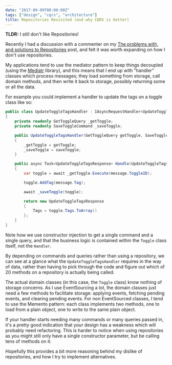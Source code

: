 ```yaml
---
date: "2017-09-09T00:00:00Z"
tags: ["design", "cqrs", "architecture"]
title: Repositories Revisited (and why CQRS is better)
---
```


**TLDR:** I still don't like Repositories!

Recently I had a discussion with a commenter on my [The problems with, and solutions to Repositories](2015/03/28/problems-with-and-solutions-to-repositories/) post, and felt it was worth expanding on how I don't use repositories.

My applications tend to use the mediator pattern to keep things decoupled (using the [Mediatr](https://github.com/jbogard/MediatR) library), and this means that I end up with "handler" classes which process messages; they load something from storage, call domain methods, and then write it back to storage, possibly returning some or all the data.

For example you could implement a handler to update the tags on a toggle class like so:

```csharp
public class UpdateToggleTagsHandler : IAsyncRequestHandler<UpdateToggleTagsRequest, UpdateToggleTagsResponse>
{
    private readonly GetToggleQuery _getToggle;
    private readonly SaveToggleCommand _saveToggle;

    public UpdateToggleTagsHandler(GetToggleQuery getToggle, SaveToggleCommand saveToggle)
    {
        _getToggle = getToggle;
        _saveToggle = saveToggle;
    }

    public async Task<UpdateToggleTagsResponse> Handle(UpdateToggleTagsRequest message)
    {
        var toggle = await _getToggle.Execute(message.ToggleID);

        toggle.AddTag(message.Tag);

        await _saveToggle(toggle);

        return new UpdateToggleTagsResponse
        {
            Tags = toggle.Tags.ToArray()
        };
    }
}
```

Note how we use constructor injection to get a single command and a single query, and that  the business logic is contained within the `Toggle` class itself, not the `Handler`.

By depending on commands and queries rather than using a repository, we can see at a glance what the `UpdateToggleTagsHandler` requires in the way of data, rather than having to pick through the code and figure out which of 20 methods on a repository is actually being called.

The actual domain classes (in this case, the `Toggle` class) know nothing of storage concerns.  As I use EventSourcing a lot, the domain classes just need a few methods to facilitate storage: applying events, fetching pending events, and clearing pending events.  For non EventSourced classes, I tend to use the Memento pattern: each class implements two methods, one to load from a plain object, one to write to the same plain object.

If your handler starts needing many commands or many queries passed in, it's a pretty good indication that your design has a weakness which will probably need refactoring.  This is harder to notice when using repositories as you might still only have a single constructor parameter, but be calling tens of methods on it.

Hopefully this provides a bit more reasoning behind my dislike of repositories, and how I try to implement alternatives.
